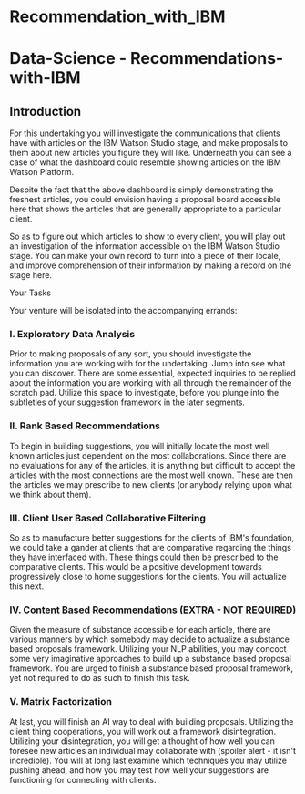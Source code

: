 # Recommendation_with_IBM
# Data-Science - Recommendations-with-IBM 

## Introduction 

For this undertaking you will investigate the communications that clients have with articles on the IBM Watson Studio stage, and make proposals to them about new articles you figure they will like. Underneath you can see a case of what the dashboard could resemble showing articles on the IBM Watson Platform. 

Despite the fact that the above dashboard is simply demonstrating the freshest articles, you could envision having a proposal board accessible here that shows the articles that are generally appropriate to a particular client. 

So as to figure out which articles to show to every client, you will play out an investigation of the information accessible on the IBM Watson Studio stage. You can make your own record to turn into a piece of their locale, and improve comprehension of their information by making a record on the stage here. 

Your Tasks 

Your venture will be isolated into the accompanying errands: 

### I. Exploratory Data Analysis 

Prior to making proposals of any sort, you should investigate the information you are working with for the undertaking. Jump into see what you can discover. There are some essential, expected inquiries to be replied about the information you are working with all through the remainder of the scratch pad. Utilize this space to investigate, before you plunge into the subtleties of your suggestion framework in the later segments. 

### II. Rank Based Recommendations 

To begin in building suggestions, you will initially locate the most well known articles just dependent on the most collaborations. Since there are no evaluations for any of the articles, it is anything but difficult to accept the articles with the most connections are the most well known. These are then the articles we may prescribe to new clients (or anybody relying upon what we think about them). 

### III. Client User Based Collaborative Filtering 

So as to manufacture better suggestions for the clients of IBM's foundation, we could take a gander at clients that are comparative regarding the things they have interfaced with. These things could then be prescribed to the comparative clients. This would be a positive development towards progressively close to home suggestions for the clients. You will actualize this next. 

### IV. Content Based Recommendations (EXTRA - NOT REQUIRED) 

Given the measure of substance accessible for each article, there are various manners by which somebody may decide to actualize a substance based proposals framework. Utilizing your NLP abilities, you may concoct some very imaginative approaches to build up a substance based proposal framework. You are urged to finish a substance based proposal framework, yet not required to do as such to finish this task. 

### V. Matrix Factorization 

At last, you will finish an AI way to deal with building proposals. Utilizing the client thing cooperations, you will work out a framework disintegration. Utilizing your disintegration, you will get a thought of how well you can foresee new articles an individual may collaborate with (spoiler alert - it isn't incredible). You will at long last examine which techniques you may utilize pushing ahead, and how you may test how well your suggestions are functioning for connecting with clients.
